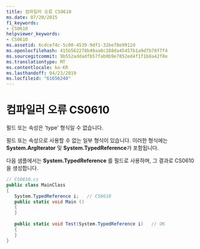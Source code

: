 ```yaml
---
title: 컴파일러 오류 CS0610
ms.date: 07/20/2015
f1_keywords:
- CS0610
helpviewer_keywords:
- CS0610
ms.assetid: 6cdce74c-5c00-4539-9df1-32be70e9912d
ms.openlocfilehash: 415b562278b49aa0c288da45457b1a9d7b78f7f4
ms.sourcegitcommit: 9b552addadfb57fab0b9e7852ed4f1f1b8a42f8e
ms.translationtype: MT
ms.contentlocale: ko-KR
ms.lasthandoff: 04/23/2019
ms.locfileid: "61656240"
---
```

# <a name="compiler-error-cs0610"></a>컴파일러 오류 CS0610
필드 또는 속성은 'type' 형식일 수 없습니다.  
  
 필드 또는 속성으로 사용할 수 없는 일부 형식이 있습니다. 이러한 형식에는 **System.ArgIterator** 및 **System.TypedReference**가 포함됩니다.  
  
 다음 샘플에서는 **System.TypedReference** 를 필드로 사용하며, 그 결과로 CS0610을 생성합니다.  
  
```csharp  
// CS0610.cs  
public class MainClass  
{  
   System.TypedReference i;   // CS0610  
   public static void Main ()  
   {  
   }  
  
   public static void Test(System.TypedReference i)   // OK  
   {  
   }  
}  
```
